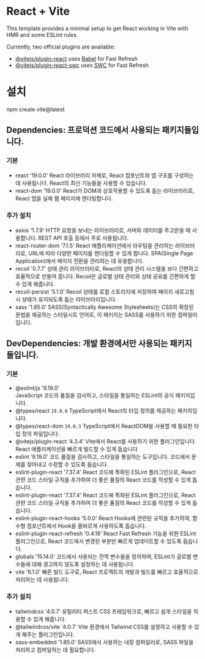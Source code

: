# React + Vite

This template provides a minimal setup to get React working in Vite with HMR and some ESLint rules.

Currently, two official plugins are available:

- [@vitejs/plugin-react](https://github.com/vitejs/vite-plugin-react/blob/main/packages/plugin-react/README.md) uses [Babel](https://babeljs.io/) for Fast Refresh
- [@vitejs/plugin-react-swc](https://github.com/vitejs/vite-plugin-react-swc) uses [SWC](https://swc.rs/) for Fast Refresh

# 설치
npm create vite@latest

## Dependencies: 프로덕션 코드에서 사용되는 패키지들입니다.
### 기본
- react '19.0.0'
	React 라이브러리 자체로, React 컴포넌트와 앱 구조를 구성하는 데 사용됩니다. React의 최신 기능들을 사용할 수 있습니다.
- react-dom '19.0.0'
	React가 DOM과 상호작용할 수 있도록 돕는 라이브러리로, React 앱을 실제 웹 페이지에 렌더링합니다.
### 추가 설치
- axios '1.7.9'
	HTTP 요청을 보내는 라이브러리로, 서버와 데이터를 주고받을 때 사용합니다. REST API 호출 등에서 주로 사용됩니다.
- react-router-dom '7.1.5'
	React 애플리케이션에서 라우팅을 관리하는 라이브러리로, URL에 따라 다양한 페이지를 렌더링할 수 있게 합니다. SPA(Single Page Application)에서 페이지 전환을 관리하는 데 유용합니다.
- recoil '0.7.7'
	상태 관리 라이브러리로, React의 상태 관리 시스템을 보다 간편하고 효율적으로 만들어 줍니다. Recoil은 글로벌 상태 관리와 상태 공유를 간편하게 할 수 있게 해줍니다.
- recoil-persist '5.1.0'
	Recoil 상태를 로컬 스토리지에 저장하여 페이지 새로고침 시 상태가 유지되도록 돕는 라이브러리입니다.
- sass '1.85.0'
	SASS(Syntactically Awesome Stylesheets)는 CSS의 확장된 문법을 제공하는 스타일시트 언어로, 이 패키지는 SASS를 사용하기 위한 컴파일러입니다.

## DevDependencies: 개발 환경에서만 사용되는 패키지들입니다.
### 기본
- @eslint/js '9.19.0'	
	JavaScript 코드의 품질을 검사하고, 스타일을 통일하는 ESLint의 공식 패키지입니다.
- @types/react `19.0.8`
	TypeScript에서 React의 타입 정의를 제공하는 패키지입니다.
- @types/react-dom `19.0.3`	
	TypeScript에서 ReactDOM을 사용할 때 필요한 타입 정의 파일입니다.
- @vitejs/plugin-react '4.3.4'
	Vite에서 React를 사용하기 위한 플러그인입니다. React 애플리케이션을 빠르게 빌드할 수 있게 돕습니다
- eslint '9.19.0'
	코드 품질을 검사하고, 스타일을 통일하는 도구입니다. 코드에서 문제를 찾아내고 수정할 수 있도록 돕습니다.
- eslint-plugin-react '7.37.4'
	React 코드에 특화된 ESLint 플러그인으로, React 관련 코드 스타일 규칙을 추가하여 더 좋은 품질의 React 코드를 작성할 수 있게 돕습니다.
- eslint-plugin-react '7.37.4'
	React 코드에 특화된 ESLint 플러그인으로, React 관련 코드 스타일 규칙을 추가하여 더 좋은 품질의 React 코드를 작성할 수 있게 돕습니다.
- eslint-plugin-react-hooks '5.0.0'
	React Hooks에 관련된 규칙을 추가하여, 함수형 컴포넌트에서 Hook을 올바르게 사용하도록 돕습니다.
- eslint-plugin-react-refresh '0.4.18'
	React Fast Refresh 기능을 위한 ESLint 플러그인으로, React 코드에서 변경된 부분만 빠르게 업데이트할 수 있도록 돕습니다.
- globals '15.14.0'
	코드에서 사용되는 전역 변수들을 정의하여, ESLint가 글로벌 변수들에 대해 경고하지 않도록 설정하는 데 사용됩니다.
- vite '6.1.0'
	빠른 빌드 도구로, React 프로젝트의 개발과 빌드를 빠르고 효율적으로 처리하는 데 사용됩니다.
### 추가 설치
- tailwindcss '4.0.7'
	유틸리티 퍼스트 CSS 프레임워크로, 빠르고 쉽게 스타일을 적용할 수 있게 해줍니다.
- @tailwindcss/vite '4.0.7'
	Vite 환경에서 Tailwind CSS를 설정하고 사용할 수 있게 해주는 플러그인입니다.
- sass-embedded '1.85.0'
	SASS에서 사용하는 내장 컴파일러로, SASS 파일을 처리하고 컴파일하는 데 필요합니다.


